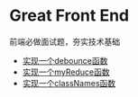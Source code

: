 # Great Front End

前端必做面试题，夯实技术基础

- [实现一个debounce函数](./debounce/README.md)
- [实现一个myReduce函数](./myReduce/README.md)
- [实现一个classNames函数](./classnamesFile/README.md)
